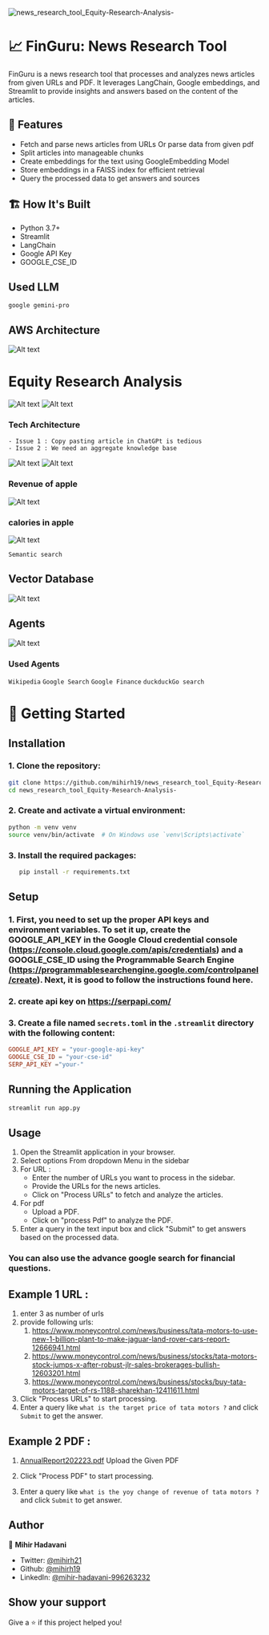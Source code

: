 ![news_research_tool_Equity-Research-Analysis-](https://socialify.git.ci/mihirh19/news_research_tool_Equity-Research-Analysis-/image?description=1&font=Source%20Code%20Pro&logo=https%3A%2F%2Fgithub.com%2Fmihirh19%2Fnews_research_tool_Equity-Research-Analysis-%2Fassets%2F128199131%2F2acd1645-40a8-4d11-b63e-f4541f2db9f1&name=1&pattern=Circuit%20Board&theme=Light)

# 📈 FinGuru: News Research Tool

FinGuru is a news research tool that processes and analyzes news articles from given URLs and PDF. It leverages LangChain, Google embeddings, and Streamlit to provide insights and answers based on the content of the articles.

## 🎯 Features

- Fetch and parse news articles from URLs Or parse data from given pdf
- Split articles into manageable chunks
- Create embeddings for the text using GoogleEmbedding Model
- Store embeddings in a FAISS index for efficient retrieval
- Query the processed data to get answers and sources

## 🏗️ How It's Built

- Python 3.7+
- Streamlit
- LangChain
- Google API Key
- GOOGLE_CSE_ID

## Used LLM

`google gemini-pro`

## AWS Architecture

![Alt text](images/Frame.png)

# Equity Research Analysis

![Alt text](images/image.png)
![Alt text](images/image-1.png)

### Tech Architecture

    - Issue 1 : Copy pasting article in ChatGPt is tedious
    - Issue 2 : We need an aggregate knowledge base

![Alt text](images/image-2.png)
![Alt text](images/image-3.png)

### Revenue of apple

![Alt text](images/image-5.png)

### calories in apple

![Alt text](images/image-4.png)

`Semantic search`

## Vector Database

![Alt text](images/image-6.png)

## Agents

![Alt text](images/image-7.png)

### Used Agents

`Wikipedia`
`Google Search`
`Google Finance`
`duckduckGo search `

# 🚀 Getting Started

## Installation

### 1. Clone the repository:

```bash
git clone https://github.com/mihirh19/news_research_tool_Equity-Research-Analysis-.git
cd news_research_tool_Equity-Research-Analysis-
```

### 2. Create and activate a virtual environment:

```bash
python -m venv venv
source venv/bin/activate  # On Windows use `venv\Scripts\activate`
```

### 3. Install the required packages:

```bash
   pip install -r requirements.txt
```

## Setup

### 1. First, you need to set up the proper API keys and environment variables. To set it up, create the GOOGLE_API_KEY in the Google Cloud credential console (https://console.cloud.google.com/apis/credentials) and a GOOGLE_CSE_ID using the Programmable Search Engine (https://programmablesearchengine.google.com/controlpanel/create). Next, it is good to follow the instructions found here.

### 2. create api key on https://serpapi.com/

### 3. Create a file named `secrets.toml` in the `.streamlit` directory with the following content:

```toml
GOOGLE_API_KEY = "your-google-api-key"
GOOGLE_CSE_ID = "your-cse-id"
SERP_API_KEY ="your-"
```

## Running the Application

```bash
streamlit run app.py
```

## Usage

1.  Open the Streamlit application in your browser.
2.  Select options From dropdown Menu in the sidebar
3.  For URL :
    - Enter the number of URLs you want to process in the sidebar.
    - Provide the URLs for the news articles.
    - Click on "Process URLs" to fetch and analyze the articles.
4.  For pdf
    - Upload a PDF.
    - Click on "process Pdf" to analyze the PDF.
5.  Enter a query in the text input box and click "Submit" to get answers based on the processed data.

### You can also use the advance google search for financial questions.

## Example 1 URL :

1.  enter 3 as number of urls
2.  provide following urls:
    1. https://www.moneycontrol.com/news/business/tata-motors-to-use-new-1-billion-plant-to-make-jaguar-land-rover-cars-report-12666941.html
    2. https://www.moneycontrol.com/news/business/stocks/tata-motors-stock-jumps-x-after-robust-jlr-sales-brokerages-bullish-12603201.html
    3. https://www.moneycontrol.com/news/business/stocks/buy-tata-motors-target-of-rs-1188-sharekhan-12411611.html
3.  Click "Process URLs" to start processing.
4.  Enter a query like `what is the target price of tata motors ?` and click `Submit` to get the answer.

## Example 2 PDF :

1. [AnnualReport202223.pdf](https://github.com/mihirh19/news_research_tool_Equity-Research-Analysis-/files/15366094/AnnualReport202223.pdf)  Upload the Given PDF

2. Click "Process PDF" to start processing.
3. Enter a query like `what is the yoy change of revenue of tata motors ? `and click `Submit` to get answer.

## Author

👤 **Mihir Hadavani**

- Twitter: [@mihirh21](https://twitter.com/mihirh21)
- Github: [@mihirh19](https://github.com/mihirh19)
- LinkedIn: [@mihir-hadavani-996263232](https://linkedin.com/in/mihir-hadavani-996263232)

## Show your support

Give a ⭐️ if this project helped you!
